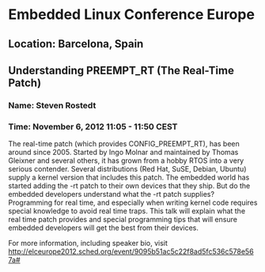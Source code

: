 # Embedded Linux Conference Europe
## Location: Barcelona, Spain


## Understanding PREEMPT_RT (The Real-Time Patch)
### Name: Steven Rostedt
### Time: November 6, 2012 11:05 - 11:50 CEST

The real-time patch (which provides CONFIG_PREEMPT_RT), has been around since 2005. Started by Ingo Molnar and maintained by Thomas Gleixner and several others, it has grown from a hobby RTOS into a very serious contender. Several distributions (Red Hat, SuSE, Debian, Ubuntu) supply a kernel version that includes this patch. The embedded world has started adding the -rt patch to their own devices that they ship. But do the embedded developers understand what the -rt patch supplies? Programming for real time, and especially when writing kernel code requires special knowledge to avoid real time traps. This talk will explain what the real time patch provides and special programming tips that will ensure embedded developers will get the best from their devices.

For more information, including speaker bio, visit http://elceurope2012.sched.org/event/9095b51ac5c22f8ad5fc536c578e567a#

